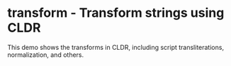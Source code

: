 # transform - Transform strings using CLDR

This demo shows the transforms in CLDR, including script transliterations,
normalization, and others.
